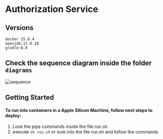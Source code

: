 # Authorization Service

## Versions
`docker 25.0.4`<br>
`openjdk:17.0.10`<br>
`gradle:8.8`


## Check the sequence diagram inside the folder `diagrams`
![sequence](https://github.com/user-attachments/assets/3f34a936-2d4d-4252-a837-191e3054efe0)

## Getting Started

#### To run into containers in a Apple Silicon Machine, follow next steps to deploy:
1. Look the pipe commands inside the file run.sh
1. execute `sh run.sh` or look into the file run.sh and follow the commands
<br><br>







